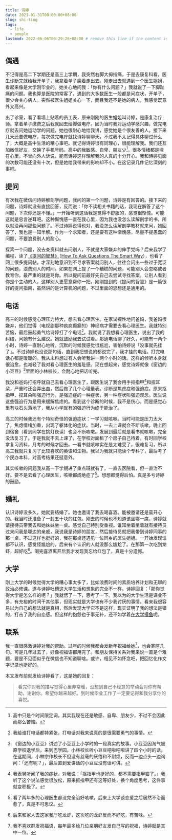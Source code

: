 ```yaml
---
title: 诗婷
date: 2021-01-31T00:00:00+08:00
slug: shi-ting
tags:
  - life
  - people
lastmod: 2022-06-06T00:29:26+08:00 # remove this line if the content is actually changed
---
```


## 偶遇

不记得是高二下学期还是高三上学期，我突然右脚大拇指痛，于是去康复科看。医生诊断完就给我开单子，我拿着单子瘸着走出去。刚走出去就遇到一个医生姐姐，看起来像是大学刚毕业的。她关心地问我：「你有什么问题？」我就说了一下脚趾痛的问题。我也算是医院的常客了，遇到的大多数医生一般都是问症状，开单子，很少会关心病人。突然被医生姐姐关心一下，而且我还不是她的病人，我感觉既意外又高兴。

出了诊室，看了看墙上贴着的员工表，原来刚刚的医生姐姐叫诗婷，是康复治疗师。拿着单子缴费之后我就回去给脚做电疗。因为当时我对运动学感兴趣，做完电疗就去问她运动学的问题，她也很耐心地给我讲，感觉她是个很友善的人。接下来几天还要做电疗，每次做完电疗就找诗婷聊聊天，不过我不太记得具体聊过什么了，大概是高中生活的糟心事吧。就记得诗婷很有同理心，很能理解我。我们还互加微信好友，交换了手机号码。高中的我敏感、自卑、朋友少[^shao]，很多情绪都是埋在心里，不曾向外人诉说，能有诗婷这样理解我的人真的十分开心。我和诗婷见面的次数可能还没有十次，但是她给我带来的影响却不小。在这记录几件记忆深刻的事吧。

[^shao]: 高中只是个时间限定词，其实我现在还是敏感、自卑、朋友少，不过不会因此而那么苦恼。

## 提问

有次我在微信问诗婷解剖学问题，我问的第一个问题，诗婷是有回答的。接下来的问题，诗婷就没有直接回答，反而说：「你不读相关书籍的话，我现在解答了这个问题，下次你还是不懂。」一开始听到这话我是觉得不舒服的，感觉很惭愧。可能这就是忠言逆耳吧。这种惭愧感一直在我心里，因为我也没怎么读解剖学的书，所以就没再问那些问题了。不过诗婷说得也对，我没怎么读解剖学教材就来问，她回答了，我也是一知半解。作为一个求知者，还是要有这种惭愧感，尽量不提愚蠢的问题，不要浪费别人的耐心。

探索一个问题，没去查资料就去问别人，不就是大家嫌弃的伸手党吗？后来我学了编程，读了[《提问的智慧》](https://github.com/ryanhanwu/How-To-Ask-Questions-The-Smart-Way/blob/main/README-zh_CN.md)（[How To Ask Questions The Smart Way](http://www.catb.org/~esr/faqs/smart-questions.html)），也看了网上很多提问帖，才深刻地意识到不寻求答案就问别人，往往会问出一些过于宽泛的问题，浪费别人的时间。如果在网上提了一个糟糕的问题，可能别人会忽略或者教育你，最严重的就是骂你。所以提问前最好先自己去尝试寻找答案，让别人看到你是个主动的人，这样别人更愿意帮你一把。刚刚提到的《提问的智慧》是一篇很好的提问指南，虽然讲的是计算机的问题，不过里面的思想还是通用的。

## 电话

高三的时候感觉心理压力特大，想去看心理医生。在家试探性地问爸妈，我爸妈很嫌弃，他们觉得（电视剧那种疯疯癫癫的）神经病才需要去看心理医生。我就特别苦恼，最后鼓起勇气给诗婷打了个电话[^hua]。我就说了我想看心理医生，说出了我的纠结，问她有什么建议。她就鼓励我去试试看。那通电话聊了好久，可能有一两个小时，诗婷一直耐心地听。沉默的时候我感觉很尴尬，害怕诗婷说「没事就先挂了」。不过诗婷也没说那句话，直到我把想说的都说完了，我才挂的电话。打完电话心都是暖暖的。我从未料想过有人会听我讲一两个小时的话。这样的倾听本身就很治愈，也减轻了我对看心理医生的羞耻感。现在想起来，感觉诗婷就像《窗边的小豆豆》[^dou]里面的小林校长，会耐心地把话听完。

[^hua]: 我给谁打电话都特紧张，打电话对我来说真的是很需要勇气的事情。

[^dou]: 《窗边的小豆豆》讲述了小豆豆上小学时的一段真实的故事。小豆豆因淘气被原学校退学后，来到巴学园。小林校长听小豆豆吧啦吧啦讲了四个小时的话。在这期间，小林宗作校长不但没有丝毫的厌倦和不耐烦，反而一边点头一边询问：「还有呢？」，最后直到爱讲话的小豆豆没有话可讲。

我没和爸妈打招呼就自己去看心理医生了，跟医生说了我会用手抠指甲[^jia]和捏耳朵，严重时还会弄出血，然后做了几个心理量表。诊断是焦虑症和强迫症。原来抠指甲、捏耳朵叫强迫行为，是强迫症的一种症状，另一种症状叫强迫观念。医生说这些强迫行为是用来缓解焦虑的。看到这个诊断的时候，我不是伤心，而是感觉心里有块石头落地了，我从小学就有的强迫行为终于能治了。

[^jia]: 我表舅听闻了我的症状，对我说：「抠指甲也挺好的，都不需要指甲钳了。」我听了这个说法感觉很放松，原来抠指甲还有这等好处，换个角度思考，这件事就变积极了。

高三的时候我还有个特别奇怪的强迫症状：一学习就咳嗽。当时可能是压力太大了，焦虑情绪加重，出现了躯体化的症状。当时，一去上课就会不断咳嗽，晚上回到宿舍（看到同学在挑灯夜读）也会不断咳嗽。发展到最后就是看书就咳嗽，完全没法复习了。于是我就不去上课了，在学校对面租了个房子自己待着，有时回学校拿复习资料，月考的时候才回去。一看书就咳嗽实在是太难受了，很难复习，所以高三我就只复习了比较喜欢的英语和生物。我以为我就只能读个专科了，最后考了个民办本科，对高考结果还挺意外。

其实咳嗽的问题我从高一下学期进了重点班就有了，一直去医院看，但一直治不好。要不是去看了心理医生，咳嗽都成绝症了[^le]。想想都觉得后怕。真是多亏诗婷的鼓励。

[^le]: 看了两年多的心理医生都没完全治好咳嗽，后来上大学谈恋爱之后居然不治而愈了，真是不可思议。

## 婚礼

认识诗婷没多久，她就要结婚了。她也邀请了我去喝喜酒。能被邀请还是蛮开心的。我当时还准备了一封五十块的红包。刚去的时候也不知道该坐哪一席，诗婷就请接待员带我去和她妹妹坐一桌。感觉自己特别受重视。谁知坐着坐着就有接待员过来问我是哪边的亲戚，我说我是诗婷的朋友，然后接待员就把我带到诗婷同事的那一桌。不过这样也挺好的，我在那桌还遇见一位同乡的医生姐姐。一开始发现谁都不认识，感觉怪尴尬的，后来有个认识的人就没那么尴尬了。在那第一次吃到龙虾，超好吃[^chi]。喝完喜酒离开后我才发现我忘给红包了，真是十分遗憾。

[^chi]: 后来和家人去这家餐厅吃龙虾，这次吃的龙虾反而不好吃，有苦味。

## 大学

刚上大学的时候觉得大学的糟心事太多了，比如浪费时间的素质培养计划和无聊的政治必修课。遂与诗婷吐槽这大学生活和想象的完全不一样。诗婷回复：「那你觉得大学是怎么样的呢？」我就愣了一下，思考了一下。我以为的大学生活是课业不多，有充裕的时间干其他事，但现实就是大学也有不少我讨厌的事情。看来我很容易以为自己的想法就是真相，然后发现大学它不是这样，现实证明了我的想法是错的，打击了我的自恋感。但这样的抱怨也于事无补，还不如学着[在大学摸鱼](/zh-cn/post/2020/11/28/nobody-in-university/)呢。

## 联系

我一直很感激诗婷对我的帮助。过年的时候我都会发新年祝福给她[^fu]，也会寒暄几句。可是几年过去了，好像祝福语都用完了。和朋友保持关系对我来说一直是个难题，要是不见面似乎在微信也不知道聊啥。或许，相见不如怀念吧，把回忆化作文字记录也挺好的。

[^fu]: 我不喜欢群发祝福语，每年最多给几位亲朋好友发自己写的祝福，诗婷就是其中一位。

本文发布前就发给诗婷看了，这是她的回复：

> 看完你对我的描写觉得心里非常暖，没想到自己不经意的举动会对你有帮助，谢谢你。希望你越来越好。到时候毕业工作了一定要记得和我分享你的喜悦。
